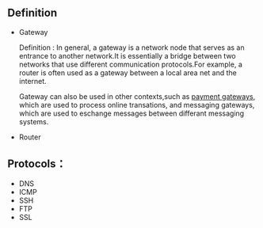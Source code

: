 ## Definition
- Gateway
  
  Definition : In general, a gateway is a network node that serves as an entrance to another network.It is essentially a bridge between two networks that use different communication protocols.For example, a router is often used as a gateway between a local area net and the internet.
  
  Gateway can also be used in other contexts,such as [payment gateways](https://www.xendit.co/en/blog/what-is-payment-gateway/), which are used to process online transations, and messaging gateways, which are used to eschange messages between differant messaging systems. 
    
- Router



## Protocols：
- DNS
- ICMP
- SSH
- FTP
- SSL
